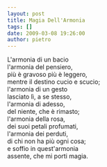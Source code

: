 ```yaml
---
layout: post
title: Magia Dell'Armonia
tags: []
date: 2009-03-08 19:26:00
author: pietro
---
```

L'armonia di un bacio<br/>l'armonia del pensiero,<br/>più è gravoso più è leggero,<br/>mentre il destino cucio e scucio;<br/>l'armonia di un gesto<br/>lasciato lì, a se stesso,<br/>l'armonia di adesso,<br/>del niente, che è rimasto;<br/>l'armonia della rosa,<br/>dei suoi petali profumati,<br/>l'armonia dei perduti,<br/>di chi non ha più ogni cosa;<br/>e soffio in quest'armonia<br/>assente, che mi porti magia.
